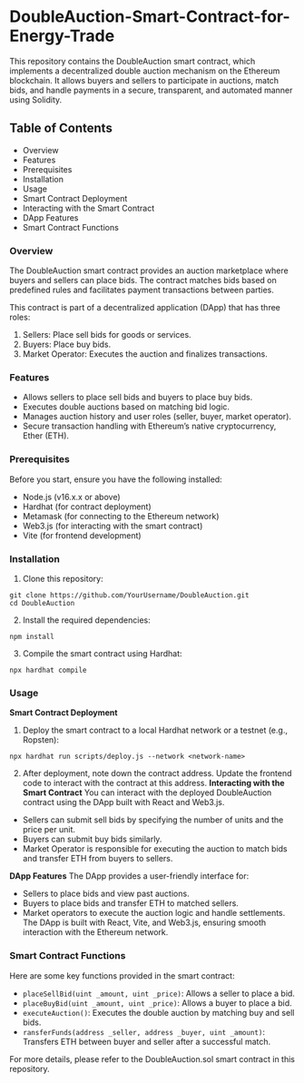 # DoubleAuction-Smart-Contract-for-Energy-Trade

This repository contains the DoubleAuction smart contract, which implements a decentralized double auction mechanism on the Ethereum blockchain. It allows buyers and sellers to participate in auctions, match bids, and handle payments in a secure, transparent, and automated manner using Solidity.

## Table of Contents
* Overview
* Features
* Prerequisites
* Installation
* Usage
 * Smart Contract Deployment
 * Interacting with the Smart Contract
 * DApp Features
* Smart Contract Functions

### Overview
The DoubleAuction smart contract provides an auction marketplace where buyers and sellers can place bids. The contract matches bids based on predefined rules and facilitates payment transactions between parties.

This contract is part of a decentralized application (DApp) that has three roles:

1. Sellers: Place sell bids for goods or services.
2. Buyers: Place buy bids.
3. Market Operator: Executes the auction and finalizes transactions.
### Features
* Allows sellers to place sell bids and buyers to place buy bids.
* Executes double auctions based on matching bid logic.
* Manages auction history and user roles (seller, buyer, market operator).
* Secure transaction handling with Ethereum’s native cryptocurrency, Ether (ETH).

### Prerequisites
Before you start, ensure you have the following installed:
* Node.js (v16.x.x or above)
* Hardhat (for contract deployment)
* Metamask (for connecting to the Ethereum network)
* Web3.js (for interacting with the smart contract)
* Vite (for frontend development)

### Installation

1. Clone this repository:
```
git clone https://github.com/YourUsername/DoubleAuction.git
cd DoubleAuction
```
2. Install the required dependencies:
```
npm install
```
3. Compile the smart contract using Hardhat:
```
npx hardhat compile
```
### Usage
**Smart Contract Deployment**
1. Deploy the smart contract to a local Hardhat network or a testnet (e.g., Ropsten):
```
npx hardhat run scripts/deploy.js --network <network-name>
```
2. After deployment, note down the contract address. Update the frontend code to interact with the contract at this address.
**Interacting with the Smart Contract**
You can interact with the deployed DoubleAuction contract using the DApp built with React and Web3.js.
* Sellers can submit sell bids by specifying the number of units and the price per unit.
* Buyers can submit buy bids similarly.
* Market Operator is responsible for executing the auction to match bids and transfer ETH from buyers to sellers.

**DApp Features**
The DApp provides a user-friendly interface for:
* Sellers to place bids and view past auctions.
* Buyers to place bids and transfer ETH to matched sellers.
* Market operators to execute the auction logic and handle settlements.
The DApp is built with React, Vite, and Web3.js, ensuring smooth interaction with the Ethereum network.

### Smart Contract Functions
Here are some key functions provided in the smart contract:

* `placeSellBid(uint _amount, uint _price)`: Allows a seller to place a bid.
* `placeBuyBid(uint _amount, uint _price)`: Allows a buyer to place a bid.
* `executeAuction()`: Executes the double auction by matching buy and sell bids.
* `ransferFunds(address _seller, address _buyer, uint _amount)`: Transfers ETH between buyer and seller after a successful match.

For more details, please refer to the DoubleAuction.sol smart contract in this repository.

